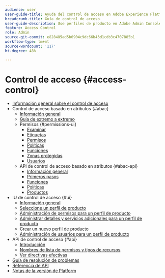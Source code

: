 ```yaml
---
audience: user
user-guide-title: Ayuda del control de acceso en Adobe Experience Platform
breadcrumb-title: Guía de control de acceso
user-guide-description: Use perfiles de producto en Adobe Admin Console para administrar permisos de usuario. Obtenga información sobre cómo asignar usuarios a productos y zonas protegidas.
feature: Access Control
role: Admin
source-git-commit: e828485ad5b0904c9dc66b43d1cdb3c4707885b1
workflow-type: tm+mt
source-wordcount: '117'
ht-degree: 48%

---
```



# Control de acceso {#access-control}

* [Información general sobre el control de acceso](home.md)
* Control de acceso basado en atributos {#abac}
   * [Información general](abac/overview.md)
   * [Guía de extremo a extremo](abac/end-to-end-guide.md)
   * Permisos {#permissions-ui}
      * [Examinar](abac/ui/browse.md)
      * [Etiquetas](abac/ui/labels.md)
      * [Permisos](abac/ui/permissions.md)
      * [Políticas](abac/ui/policies.md)
      * [Funciones](abac/ui/roles.md)
      * [Zonas protegidas](abac/ui/sandboxes.md)
      * [Usuarios](abac/ui/users.md)
   * API de control de acceso basado en atributos {#abac-api}
      * [Información general](abac/api/overview.md)
      * [Primeros pasos](abac/api/getting-started.md)
      * [Funciones](abac/api/roles.md)
      * [Políticas](abac/api/policies.md)
      * [Productos](abac/api/products.md)
* IU de control de acceso {#ui}
   * [Información general](ui/overview.md)
   * [Seleccione un perfil de producto](ui/browse.md)
   * [Administración de permisos para un perfil de producto](ui/permissions.md)
   * [Administrar detalles y servicios adicionales para un perfil de producto](ui/details-and-services.md)
   * [Crear un nuevo perfil de producto](ui/create-profile.md)
   * [Administración de usuarios para un perfil de producto](ui/users.md)
* API de control de acceso {#api}
   * [Introducción](api/getting-started.md)
   * [Nombres de lista de permisos y tipos de recursos](api/permissions-and-resource-types.md)
   * [Ver directivas efectivas](api/effective-policies.md)
* [Guía de resolución de problemas](troubleshooting-guide.md)
* [Referencia de API](https://www.adobe.io/experience-platform-apis/references/access-control/)
* [Notas de la versión de Platform](https://experienceleague.adobe.com/en/docs/experience-platform/release-notes/latest)